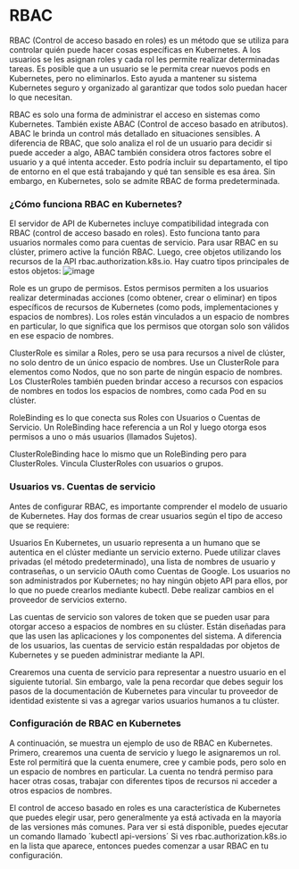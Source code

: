 # RBAC
RBAC (Control de acceso basado en roles) es un método que se utiliza para controlar quién puede hacer cosas específicas en Kubernetes. A los usuarios se les asignan roles y cada rol les permite realizar determinadas tareas. Es posible que a un usuario se le permita crear nuevos pods en Kubernetes, pero no eliminarlos. Esto ayuda a mantener su sistema Kubernetes seguro y organizado al garantizar que todos solo puedan hacer lo que necesitan.

RBAC es solo una forma de administrar el acceso en sistemas como Kubernetes. También existe ABAC (Control de acceso basado en atributos). ABAC le brinda un control más detallado en situaciones sensibles. A diferencia de RBAC, que solo analiza el rol de un usuario para decidir si puede acceder a algo, ABAC también considera otros factores sobre el usuario y a qué intenta acceder. Esto podría incluir su departamento, el tipo de entorno en el que está trabajando y qué tan sensible es esa área. Sin embargo, en Kubernetes, solo se admite RBAC de forma predeterminada.

### ¿Cómo funciona RBAC en Kubernetes?

El servidor de API de Kubernetes incluye compatibilidad integrada con RBAC (control de acceso basado en roles). Esto funciona tanto para usuarios normales como para cuentas de servicio. Para usar RBAC en su clúster, primero active la función RBAC. Luego, cree objetos utilizando los recursos de la API rbac.authorization.k8s.io. Hay cuatro tipos principales de estos objetos:
![image](https://github.com/user-attachments/assets/e6f596b1-dc67-4254-9585-e32e9ff30217)


Role es un grupo de permisos. Estos permisos permiten a los usuarios realizar determinadas acciones (como obtener, crear o eliminar) en tipos específicos de recursos de Kubernetes (como pods, implementaciones y espacios de nombres). Los roles están vinculados a un espacio de nombres en particular, lo que significa que los permisos que otorgan solo son válidos en ese espacio de nombres.

ClusterRole es similar a Roles, pero se usa para recursos a nivel de clúster, no solo dentro de un único espacio de nombres. Use un ClusterRole para elementos como Nodos, que no son parte de ningún espacio de nombres. Los ClusterRoles también pueden brindar acceso a recursos con espacios de nombres en todos los espacios de nombres, como cada Pod en su clúster.

RoleBinding es lo que conecta sus Roles con Usuarios o Cuentas de Servicio. Un RoleBinding hace referencia a un Rol y luego otorga esos permisos a uno o más usuarios (llamados Sujetos).

ClusterRoleBinding hace lo mismo que un RoleBinding pero para ClusterRoles. Vincula ClusterRoles con usuarios o grupos.

### Usuarios vs. Cuentas de servicio
Antes de configurar RBAC, es importante comprender el modelo de usuario de Kubernetes. Hay dos formas de crear usuarios según el tipo de acceso que se requiere:

Usuarios En Kubernetes, un usuario representa a un humano que se autentica en el clúster mediante un servicio externo. Puede utilizar claves privadas (el método predeterminado), una lista de nombres de usuario y contraseñas, o un servicio OAuth como Cuentas de Google. Los usuarios no son administrados por Kubernetes; no hay ningún objeto API para ellos, por lo que no puede crearlos mediante kubectl. Debe realizar cambios en el proveedor de servicios externo.

Las cuentas de servicio son valores de token que se pueden usar para otorgar acceso a espacios de nombres en su clúster. Están diseñadas para que las usen las aplicaciones y los componentes del sistema. A diferencia de los usuarios, las cuentas de servicio están respaldadas por objetos de Kubernetes y se pueden administrar mediante la API.

Crearemos una cuenta de servicio para representar a nuestro usuario en el siguiente tutorial. Sin embargo, vale la pena recordar que debes seguir los pasos de la documentación de Kubernetes para vincular tu proveedor de identidad existente si vas a agregar varios usuarios humanos a tu clúster.

### Configuración de RBAC en Kubernetes
A continuación, se muestra un ejemplo de uso de RBAC en Kubernetes. Primero, crearemos una cuenta de servicio y luego le asignaremos un rol. Este rol permitirá que la cuenta enumere, cree y cambie pods, pero solo en un espacio de nombres en particular. La cuenta no tendrá permiso para hacer otras cosas, trabajar con diferentes tipos de recursos ni acceder a otros espacios de nombres.

El control de acceso basado en roles es una característica de Kubernetes que puedes elegir usar, pero generalmente ya está activada en la mayoría de las versiones más comunes. Para ver si está disponible, puedes ejecutar un comando llamado 
´kubectl api-versions´
Si ves rbac.authorization.k8s.io en la lista que aparece, entonces puedes comenzar a usar RBAC en tu configuración.
